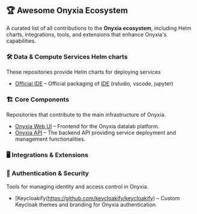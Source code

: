 
## 🏆 Awesome Onyxia Ecosystem  
A curated list of all contributions to the **Onyxia ecosystem**, including Helm charts, integrations, tools, and extensions that enhance Onyxia's capabilities.  


### 🛠️ Data & Compute Services Helm charts
These repositories provide Helm charts for deploying services   

- [Official IDE](https://github.com/InseeFrLab/helm-charts-interactive-services) – Official packaging of [IDE](https://github.com/InseeFrLab/images-datascience) (rstudio, vscode, jupyter)   


### 🏗️ Core Components  
Repositories that contribute to the main infrastructure of Onyxia.  

- [Onyxia Web UI](https://github.com/InseeFrLab/onyxia) – Frontend for the Onyxia datalab platform.  
- [Onyxia API](https://github.com/InseeFrLab/onyxia-api) – The backend API providing service deployment and management functionalities.  
 

### 🖥️ Integrations & Extensions  
 


### 🔐 Authentication & Security  
Tools for managing identity and access control in Onyxia.  

- [Keycloakify(https://github.com/keycloakify/keycloakify) – Custom Keycloak themes and branding for Onyxia authentication.  



